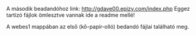 A második beadandóhoz link:  http://gdave00.epizy.com/index.php
Eggez tartizó fájlok ömlesztve vannak ide a readme mellé!

A webes1 mappában az első (kő-papír-olló) bedandó fájlai található meg.
